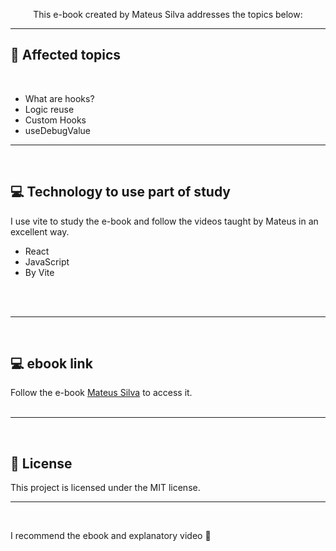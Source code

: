 <p align="center">
  This e-book created by Mateus Silva addresses the topics below:
</p>
<hr/>

  ## 🚀 Affected topics
<br/>
<ul>
  <li>What are hooks?</li>
  <li>Logic reuse</li>
  <li>Custom Hooks</li>
  <li>useDebugValue</li>
</ul>
<hr/>
<br>

## 💻 Technology to use part of study
 I use vite to study the e-book and follow the videos taught by Mateus in an excellent way.

- React
- JavaScript
- By Vite
<br>
<br>

<hr>
<br/>

## 💻 ebook link
Follow the e-book [Mateus Silva](https://devacademy.com.br/ebooks/react-hooks/) to access it.
<br>
<br>
<hr/>
<br>

## 📝 License

This project is licensed under the MIT license.

---
<br>

I recommend the ebook and explanatory video  👋
